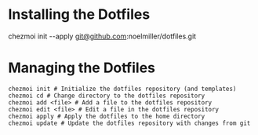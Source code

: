 # Installing the Dotfiles
chezmoi init --apply git@github.com:noelmiller/dotfiles.git

# Managing the Dotfiles

```
chezmoi init # Initialize the dotfiles repository (and templates)
chezmoi cd # Change directory to the dotfiles repository
chezmoi add <file> # Add a file to the dotfiles repository
chezmoi edit <file> # Edit a file in the dotfiles repository
chezmoi apply # Apply the dotfiles to the home directory
chezmoi update # Update the dotfiles repository with changes from git
```
